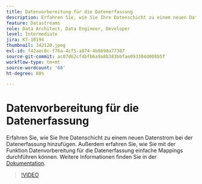 ```yaml
---
title: Datenvorbereitung für die Datenerfassung
description: Erfahren Sie, wie Sie Ihre Datenschicht zu einem neuen Datenstrom bei der Datenerfassung hinzufügen.
feature: Datastreams
role: Data Architect, Data Engineer, Developer
level: Intermediate
jira: KT-10194
thumbnail: 342120.jpeg
exl-id: f42aec0c-f76a-4cf5-a874-4b8698a77387
source-git-commit: ac07d62cf4bfb6a9a8b383bbfae093304d008b5f
workflow-type: tm+mt
source-wordcount: '68'
ht-degree: 88%

---
```


# Datenvorbereitung für die Datenerfassung

Erfahren Sie, wie Sie Ihre Datenschicht zu einem neuen Datenstrom bei der Datenerfassung hinzufügen. Außerdem erfahren Sie, wie Sie mit der Funktion Datenvorbereitung für die Datenerfassung einfache Mappings durchführen können. Weitere Informationen finden Sie in der [Dokumentation](https://experienceleague.adobe.com/docs/experience-platform/edge/fundamentals/datastreams.html#data-prep).

>[!VIDEO](https://video.tv.adobe.com/v/342120/?quality=12&learn=on)
